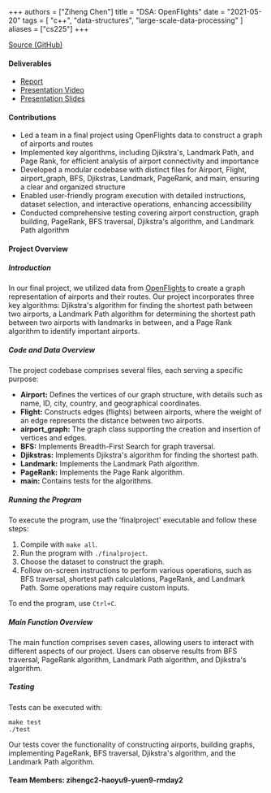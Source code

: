 +++
authors = ["Ziheng Chen"]
title = "DSA: OpenFlights"
date = "2021-05-20"
tags = [
    "c++", "data-structures", "large-scale-data-processing"
]
aliases = ["cs225"]
+++

[Source (GitHub)](https://github.com/zihengjackchen/CS225FinalProject)

#### Deliverables
* [Report](https://github-dev.cs.illinois.edu/cs225-sp21/rmday2-yuen9-zihengc2-haoyu9/blob/master/CS%20225%20Final%20Project%20Report.pdf)
* [Presentation Video](https://youtu.be/r_ltZNUqKkw)
* [Presentation Slides](https://github-dev.cs.illinois.edu/cs225-sp21/rmday2-yuen9-zihengc2-haoyu9/blob/master/CS%20225%20Final%20Project%20Presentation.pdf)

#### Contributions
- Led a team in a final project using OpenFlights data to construct a graph of airports and routes
- Implemented key algorithms, including Djikstra's, Landmark Path, and Page Rank, for efficient analysis of airport connectivity and importance
- Developed a modular codebase with distinct files for Airport, Flight, airport_graph, BFS, Djikstras, Landmark, PageRank, and main, ensuring a clear and organized structure
- Enabled user-friendly program execution with detailed instructions, dataset selection, and interactive operations, enhancing accessibility
- Conducted comprehensive testing covering airport construction, graph building, PageRank, BFS traversal, Djikstra's algorithm, and Landmark Path algorithm


#### Project Overview
##### Introduction
In our final project, we utilized data from [OpenFlights](https://openflights.org/data.html) to create a graph representation of airports and their routes. Our project incorporates three key algorithms: Djikstra's algorithm for finding the shortest path between two airports, a Landmark Path algorithm for determining the shortest path between two airports with landmarks in between, and a Page Rank algorithm to identify important airports.

##### Code and Data Overview
The project codebase comprises several files, each serving a specific purpose:
* **Airport:** Defines the vertices of our graph structure, with details such as name, ID, city, country, and geographical coordinates.
* **Flight:** Constructs edges (flights) between airports, where the weight of an edge represents the distance between two airports.
* **airport_graph:** The graph class supporting the creation and insertion of vertices and edges.
* **BFS:** Implements Breadth-First Search for graph traversal.
* **Djikstras:** Implements Djikstra's algorithm for finding the shortest path.
* **Landmark:** Implements the Landmark Path algorithm.
* **PageRank:** Implements the Page Rank algorithm.
* **main:** Contains tests for the algorithms.

##### Running the Program
To execute the program, use the 'finalproject' executable and follow these steps:
1. Compile with `make all`.
2. Run the program with `./finalproject`.
3. Choose the dataset to construct the graph.
4. Follow on-screen instructions to perform various operations, such as BFS traversal, shortest path calculations, PageRank, and Landmark Path. Some operations may require custom inputs.

To end the program, use `Ctrl+C`.

##### Main Function Overview
The main function comprises seven cases, allowing users to interact with different aspects of our project. Users can observe results from BFS traversal, PageRank algorithm, Landmark Path algorithm, and Djikstra's algorithm.

##### Testing
Tests can be executed with:
```
make test
./test
```
Our tests cover the functionality of constructing airports, building graphs, implementing PageRank, BFS traversal, Djikstra's algorithm, and the Landmark Path algorithm.

#### Team Members: zihengc2-haoyu9-yuen9-rmday2
